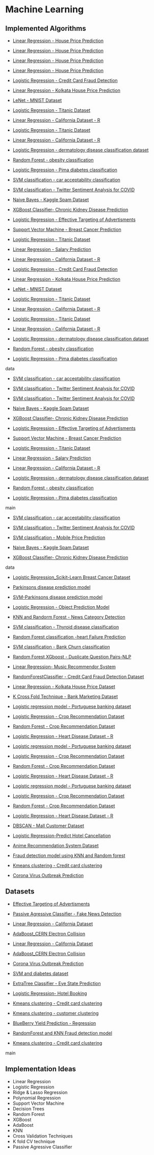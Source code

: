 # Machine Learning

## Implemented Algorithms
- [Linear Regression - House Price Prediction](https://github.com/Sindhu-2004/MindWave/blob/patch1/Machine%20Learning/House_prediction.ipynb)


- [Linear Regression - House Price Prediction](https://github.com/Sindhu-2004/MindWave/blob/patch1/Machine%20Learning/House_prediction.ipynb)


 - [Linear Regression - House Price Prediction](https://github.com/Sindhu-2004/MindWave/blob/patch1/Machine%20Learning/House_prediction.ipynb)


- [Linear Regression - House Price Prediction](https://github.com/Sindhu-2004/MindWave/blob/patch1/Machine%20Learning/House_prediction.ipynb)


 - [Logistic Regression - Credit Card Fraud Detection](https://github.com/dibyarupnath/MindWave/tree/logistic-ccfraud/Machine%20Learning/Logistic%20Regression%20-%20Credit%20Card%20Fraud%20Detection)

 - [Linear Regression - Kolkata House Price Prediction](https://github.com/dibyarupnath/MindWave/tree/eff1aec59c7b3824d6b4570fa8d41c4507c7b869/Machine%20Learning/Linear%20Regression%20-%20Kolkata%20House%20Price%20Dataset)


- [LeNet - MNIST Dataset](https://github.com/dibyarupnath/MindWave/tree/lenet-mnist/Machine%20Learning/LeNet%20-%20MNIST%20Dataset)


- [Logistic Regression - Titanic Dataset](https://github.com/Soumya-Kushwaha/MindWave/tree/titanic---logistic/Machine%20Learning/Logistic%20Regression%20-%20Titanic%20Dataset)
- [Linear Regression - California Dataset - R](https://github.com/itsdebartha/MindWave/tree/9f4900d287096e4a930f110d2d79dbed159b2251/Machine%20Learning/Linear%20Regression%20-%20California%20dataset%20-%20R)

- [Logistic Regression - Titanic Dataset](https://github.com/Soumya-Kushwaha/MindWave/tree/titanic---logistic/Machine%20Learning/Logistic%20Regression%20-%20Titanic%20Dataset)
- [Linear Regression - California Dataset - R](https://github.com/itsdebartha/MindWave/tree/9f4900d287096e4a930f110d2d79dbed159b2251/Machine%20Learning/Linear%20Regression%20-%20California%20dataset%20-%20R)

- [Logistic Regression - dermatology disease classification dataset]( https://www.kaggle.com/datasets/olcaybolat1/dermatology-dataset-classification)

- [Random Forest - obesity classification](  https://www.kaggle.com/datasets/sujithmandala/obesity-classification-dataset?select=Obesity+Classification.csv)

- [Logistic Regression - Pima diabetes classification]( https://www.kaggle.com/datasets/uciml/pima-indians-diabetes-database)

- [SVM classification - car acceptability classification](https://www.kaggle.com/datasets/subhajeetdas/car-acceptability-classification-dataset)

- [SVM classification - Twitter Sentiment Analysis for COVID](https://github.com/ranodeepbanerjee/MindWave/blob/main/Machine%20Learning/SVM%20-%20Twitter%20Sentiment%20Analysis/SVM%20-%20Twitter-sentiment-analysis.ipynb)

- [Naive Bayes - Kaggle Spam Dataset](https://github.com/PraNavKumAr01/MindWave/blob/main/Machine%20Learning/NaiveBayes%20-%20SpamDataset/MultinomialNaiveBayes_Spam.ipynb)

- [XGBoost Classifier- Chronic Kidney Disease Prediction](https://github.com/ayush-09/MindWave/tree/main/Machine%20Learning/Chronic%20Kidney%20Diseases%20Prediction)
- [Logistic Regression - Effective Targeting of Advertisments](./Effective%20Targeting%20of%20Advertisments/)



- [Support Vector Machine - Breast Cancer Prediction](https://github.com/ManaswiKasiraju/MindWave/blob/main/Machine%20Learning/Breast%20Cancer%20Prediction.ipynb)

- [Logistic Regression - Titanic Dataset](https://github.com/Soumya-Kushwaha/MindWave/tree/titanic---logistic/Machine%20Learning/Logistic%20Regression%20-%20Titanic%20Dataset)

- [Linear Regression - Salary Prediction](https://github.com/Soumya-Kushwaha/MindWave/tree/salary/Machine%20Learning/Linear%20Regression%20-%20Salary%20Prediction)

- [Linear Regression - California Dataset - R](https://github.com/itsdebartha/MindWave/tree/9f4900d287096e4a930f110d2d79dbed159b2251/Machine%20Learning/Linear%20Regression%20-%20California%20dataset%20-%20R)


 - [Logistic Regression - Credit Card Fraud Detection](https://github.com/dibyarupnath/MindWave/tree/logistic-ccfraud/Machine%20Learning/Logistic%20Regression%20-%20Credit%20Card%20Fraud%20Detection)

 - [Linear Regression - Kolkata House Price Prediction](https://github.com/dibyarupnath/MindWave/tree/eff1aec59c7b3824d6b4570fa8d41c4507c7b869/Machine%20Learning/Linear%20Regression%20-%20Kolkata%20House%20Price%20Dataset)


- [LeNet - MNIST Dataset](https://github.com/dibyarupnath/MindWave/tree/lenet-mnist/Machine%20Learning/LeNet%20-%20MNIST%20Dataset)


- [Logistic Regression - Titanic Dataset](https://github.com/Soumya-Kushwaha/MindWave/tree/titanic---logistic/Machine%20Learning/Logistic%20Regression%20-%20Titanic%20Dataset)
- [Linear Regression - California Dataset - R](https://github.com/itsdebartha/MindWave/tree/9f4900d287096e4a930f110d2d79dbed159b2251/Machine%20Learning/Linear%20Regression%20-%20California%20dataset%20-%20R)

- [Logistic Regression - Titanic Dataset](https://github.com/Soumya-Kushwaha/MindWave/tree/titanic---logistic/Machine%20Learning/Logistic%20Regression%20-%20Titanic%20Dataset)
- [Linear Regression - California Dataset - R](https://github.com/itsdebartha/MindWave/tree/9f4900d287096e4a930f110d2d79dbed159b2251/Machine%20Learning/Linear%20Regression%20-%20California%20dataset%20-%20R)

- [Logistic Regression - dermatology disease classification dataset]( https://www.kaggle.com/datasets/olcaybolat1/dermatology-dataset-classification)

- [Random Forest - obesity classification](  https://www.kaggle.com/datasets/sujithmandala/obesity-classification-dataset?select=Obesity+Classification.csv)

- [Logistic Regression - Pima diabetes classification]( https://www.kaggle.com/datasets/uciml/pima-indians-diabetes-database)

data

- [SVM classification - car acceptability classification](https://www.kaggle.com/datasets/subhajeetdas/car-acceptability-classification-dataset)

- [SVM classification - Twitter Sentiment Analysis for COVID](https://github.com/ranodeepbanerjee/MindWave/blob/main/Machine%20Learning/SVM%20-%20Twitter%20Sentiment%20Analysis/SVM%20-%20Twitter-sentiment-analysis.ipynb)
 - [SVM classification - Twitter Sentiment Analysis for COVID]( https://www.kaggle.com/datasets/adityaramachandran27/world-air-quality-index-by-city-and-coordinates)

- [Naive Bayes - Kaggle Spam Dataset](https://github.com/PraNavKumAr01/MindWave/blob/main/Machine%20Learning/NaiveBayes%20-%20SpamDataset/MultinomialNaiveBayes_Spam.ipynb)

- [XGBoost Classifier- Chronic Kidney Disease Prediction](https://github.com/ayush-09/MindWave/tree/main/Machine%20Learning/Chronic%20Kidney%20Diseases%20Prediction)
- [Logistic Regression - Effective Targeting of Advertisments](./Effective%20Targeting%20of%20Advertisments/)



- [Support Vector Machine - Breast Cancer Prediction](https://github.com/ManaswiKasiraju/MindWave/blob/main/Machine%20Learning/Breast%20Cancer%20Prediction.ipynb)

- [Logistic Regression - Titanic Dataset](https://github.com/Soumya-Kushwaha/MindWave/tree/titanic---logistic/Machine%20Learning/Logistic%20Regression%20-%20Titanic%20Dataset)

- [Linear Regression - Salary Prediction](https://github.com/Soumya-Kushwaha/MindWave/tree/salary/Machine%20Learning/Linear%20Regression%20-%20Salary%20Prediction)

- [Linear Regression - California Dataset - R](https://github.com/itsdebartha/MindWave/tree/9f4900d287096e4a930f110d2d79dbed159b2251/Machine%20Learning/Linear%20Regression%20-%20California%20dataset%20-%20R)

- [Logistic Regression - dermatology disease classification dataset]( https://www.kaggle.com/datasets/olcaybolat1/dermatology-dataset-classification)

- [Random Forest - obesity classification](  https://www.kaggle.com/datasets/sujithmandala/obesity-classification-dataset?select=Obesity+Classification.csv)

- [Logistic Regression - Pima diabetes classification]( https://www.kaggle.com/datasets/uciml/pima-indians-diabetes-database)

 main
- [SVM classification - car acceptability classification](https://www.kaggle.com/datasets/subhajeetdas/car-acceptability-classification-dataset)

- [SVM classification - Twitter Sentiment Analysis for COVID](https://github.com/ranodeepbanerjee/MindWave/blob/main/Machine%20Learning/SVM%20-%20Twitter%20Sentiment%20Analysis/SVM%20-%20Twitter-sentiment-analysis.ipynb)

- [SVM classification - Mobile Price Prediction](https://www.kaggle.com/datasets/adityaramachandran27/world-air-quality-index-by-city-and-coordinates)

- [Naive Bayes - Kaggle Spam Dataset](https://github.com/PraNavKumAr01/MindWave/blob/main/Machine%20Learning/NaiveBayes%20-%20SpamDataset/MultinomialNaiveBayes_Spam.ipynb)

- [XGBoost Classifier- Chronic Kidney Disease Prediction](https://github.com/ayush-09/MindWave/tree/main/Machine%20Learning/Chronic%20Kidney%20Diseases%20Prediction)


data
- [Logistic Regression_Scikit-Learn Breast Cancer Dataset](https://github.com/adityabachu/MindWave/blob/main/Machine%20Learning/Logistic%20Regression_Scikit-Learn%20Breast%20Cancer%20Prediction/Logistic%20Regression_Scikit-Learn%20Breast%20Cancer%20Dataset.ipynb)

- [Parkinsons disease prediction model](https://github.com/tushtithakur/MindWave/tree/main/Machine%20Learning/Parkinsons%20disease%20prediction%20model)

- [SVM-Parkinsons disease prediction model](https://github.com/tushtithakur/MindWave/tree/main/Machine%20Learning/Parkinsons%20disease%20prediction%20model)
- [Logistic Regression - Object Prediction Model](https://github.com/tushtithakur/MindWave/tree/object-prediction/Machine%20Learning/Object%20Prediction%20Model)



- [KNN and Randorm Forest - News Category Detection](https://www.kaggle.com/datasets/rmisra/news-category-dataset/code)

- [SVM classification - Thyroid disease classification](https://www.kaggle.com/datasets/emmanuelfwerr/thyroid-disease-data)

- [Random Forest classification -heart Failure Prediction](https://www.kaggle.com/datasets/fedesoriano/heart-failure-prediction)

- [SVM classification - Bank Churn classification](https://www.kaggle.com/datasets/radheshyamkollipara/bank-customer-churn)

- [Random Forest,XGboost - Duplicate Question Pairs-NLP](https://github.com/MohnishK7/MindWave/blob/nlpbranch/Machine%20Learning/NLP_Duplicate_Question/initial_EDA.ipynb)

- [Linear Regression- Music Recommendor System](https://github.com/samarthjain422005/MindWave/tree/main/Machine%20Learning/Linear%20Regression%20-%20Music%20Recommendor%20System)
 
- [RandomForestClassifier - Credit Card Fraud Detection Dataset](https://github.com/sujanrupu/MindWave/tree/main/Machine%20Learning/RnadomForestClassifier-CreditCardFraudDataset)

 - [Linear Regression - Kolkata House Price Dataset](https://github.com/dibyarupnath/MindWave/tree/eff1aec59c7b3824d6b4570fa8d41c4507c7b869/Machine%20Learning/Linear%20Regression%20-%20Kolkata%20House%20Price%20Dataset)

 - [K Cross Fold Technique - Bank Marketing Dataset](https://github.com/KaviRana/MindWave/tree/main/Machine%20Learning/K%20fold%20Cross%20Validation%20Technique)

 - [Logistic regression model - Portuguese banking dataset](https://archive.ics.uci.edu/ml/datasets/bank+marketing)
 - [Logistic Regression - Crop Recommendation Dataset](https://github.com/Shubhamkumar-op/MindWave/tree/main/Machine%20Learning/Logistic_regression_crop_recommendation)
 - [Random Forest - Crop Recommendation Dataset](https://github.com/Shubhamkumar-op/MindWave/tree/main/Machine%20Learning/Random_Forest_crop_recommendation)

- [Logistic Regression - Heart Disease Dataset - R](https://github.com/itsdebartha/MindWave/tree/main/Machine%20Learning/Logistic%20Regression%20-%20Heart%20Disease%20dataset%20-%20R)

 - [Logistic regression model - Portuguese banking dataset](https://archive.ics.uci.edu/ml/datasets/bank+marketing)
 - [Logistic Regression - Crop Recommendation Dataset](https://github.com/Shubhamkumar-op/MindWave/tree/main/Machine%20Learning/Logistic_regression_crop_recommendation)
 - [Random Forest - Crop Recommendation Dataset](https://github.com/Shubhamkumar-op/MindWave/tree/main/Machine%20Learning/Random_Forest_crop_recommendation)

- [Logistic Regression - Heart Disease Dataset - R](https://github.com/itsdebartha/MindWave/tree/main/Machine%20Learning/Logistic%20Regression%20-%20Heart%20Disease%20dataset%20-%20R)


 - [Logistic regression model - Portuguese banking dataset](https://archive.ics.uci.edu/ml/datasets/bank+marketing)
 - [Logistic Regression - Crop Recommendation Dataset](https://github.com/Shubhamkumar-op/MindWave/tree/main/Machine%20Learning/Logistic_regression_crop_recommendation)
 - [Random Forest - Crop Recommendation Dataset](https://github.com/Shubhamkumar-op/MindWave/tree/main/Machine%20Learning/Random_Forest_crop_recommendation)

- [Logistic Regression - Heart Disease Dataset - R](https://github.com/itsdebartha/MindWave/tree/main/Machine%20Learning/Logistic%20Regression%20-%20Heart%20Disease%20dataset%20-%20R)
- [DBSCAN - Mall Customer Dataset](https://github.com/NisargPipaliya/GSSOC_MindWave/tree/main/Machine%20Learning/DBSCAN%20-%20Mall%20Customer%20Dataset)

- [Logistic Regression-Predict Hotel Cancellation](https://github.com/The-Data-Alchemists-Manipal/MindWave/pull/391/commits/95f5ea0f9f9915ca840675a1e9f5b9bb35a2be89#diff-2466fc1ef6d2cd794e0d64a20f7ef59a541c191c5e1e9f51cc683776f6c15b6d)

- [Anime Recommendation System Dataset](https://github.com/sahaycodes/MindWave/tree/anime_rec/Machine%20Learning/Anime_Recommendation%20System)
- [Fraud detection model using KNN and Random forest](https://github.com/mkswagger/MindWave/blob/main/Machine%20Learning/Randomforest_KNN_BankFraud_detection_model/frauddetection.ipynb)
- [Kmeans clustering - Credit card clustering](https://github.com/lcs2022026/MindWave_fork/blob/credit_card_clustering_%23144/Machine%20Learning/credit_card_clustering/Kmeans-CreditCardClustering.ipynb)

- [Corona Virus Outbreak Prediction](https://github.com/Shubhra-31/MindWave/tree/main/Machine%20Learning/AdaBoost_CERN%20Electron%20Collision)


## Datasets

- [Effective Targeting of Advertisments](https://www.kaggle.com/datasets/hiimanshuagarwal/advertising-ef)

- [Passive Agressive Classifier - Fake News Detection](https://github.com/Mansi168/MindWave-gssoc-23/blob/mansi168_2/Machine%20Learning/FakeNewDetection.ipynb)

- [Linear Regression - California Dataset](https://github.com/Soumya-Kushwaha/MindWave/tree/california/Machine%20Learning/Linear%20Regression%20-%20California%20Dataset)
 
- [AdaBoost_CERN Electron Collision](https://github.com/Shubhra-31/MindWave/tree/main/Machine%20Learning/AdaBoost_CERN%20Electron%20Collision)

- [Linear Regression - California Dataset](https://github.com/Soumya-Kushwaha/MindWave/tree/california/Machine%20Learning/Linear%20Regression%20-%20California%20Dataset)
 
- [AdaBoost_CERN Electron Collision](https://github.com/Shubhra-31/MindWave/tree/main/Machine%20Learning/AdaBoost_CERN%20Electron%20Collision)

- [Corona Virus Outbreak Prediction](https://github.com/Shubhra-31/MindWave/tree/main/Machine%20Learning/AdaBoost_CERN%20Electron%20Collision)
- [SVM and diabetes dataset](https://github.com/ASHWIN492/MindWave/tree/main/Machine%20Learning/Support%20Vector%20Machines%20(SVMs)%20on%20Diabetes%20Dataset)
- [ExtraTree Classifier - Eye State Prediction](https://github.com/Rahul-Jain-1/MindWave/tree/main/Machine%20Learning/Eye%20State%20Classification)
- [Logistic Regression- Hotel Booking](https://github.com/The-Data-Alchemists-Manipal/MindWave/pull/391/commits/95f5ea0f9f9915ca840675a1e9f5b9bb35a2be89#diff-047aac678f9f504931110a10d028121790cd07e81138ba5b8afd4508688af66a)


- [Kmeans clustering - Credit card clustering](https://github.com/lcs2022026/MindWave_fork/blob/credit_card_clustering_%23144/Machine%20Learning/credit_card_clustering/Kmeans-CreditCardClustering.ipynb)

- [Kmeans clustering - customer clustering](https://github.com/lcs2022026/MindWave_fork/blob/customer_clustering_%23143/Machine%20Learning/Customer%20clustering/Kmeans%20clustering%20-customer%20clustering.ipynb)

- [BlueBerry Yield Prediction - Regression](https://github.com/Durga-Sowjanya-Sanku/MindWave/tree/New/Machine%20Learning/Regression-Blueberry%20Yield%20Prediction)

- [RandomForest and KNN Fraud detection model](https://www.kaggle.com/datasets/ealaxi/banksim1)

- [Kmeans clustering - Credit card clustering](https://github.com/lcs2022026/MindWave_fork/blob/credit_card_clustering_%23144/Machine%20Learning/credit_card_clustering/Kmeans-CreditCardClustering.ipynb)



 main
## Implementation Ideas
  - Linear Regression
  - Logistic Regression
  - Ridge & Lasso Regression
  - Polynomial Regression
  - Support Vector Machine
  - Decision Trees
  - Random Forest
  - XGBoost
  - AdaBoost
  - KNN
  - Cross Validation Techniques 
  - K fold CV technique
  - Passive Agressive Classifier
